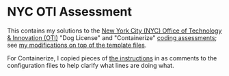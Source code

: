 # NYC OTI Assessment

This contains my solutions to the [New York City (NYC) Office of Technology & Innovation (OTI)](https://www1.nyc.gov/content/oti/pages/) "Dog License" and "Containerize" [coding assessments](https://www1.nyc.gov/assets/cto/downloads/assessments/all_assessments.zip); see [my modifications on top of the template files](https://github.com/afeld/nyc-oti-assessment/compare/3442263...main).

For Containerize, I copied pieces of [the instructions](containerize/README.md) in as comments to the configuration files to help clarify what lines are doing what.
